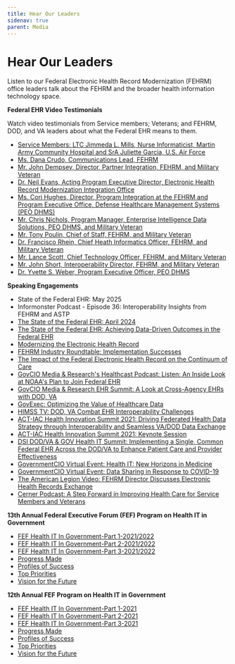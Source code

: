 ```yaml
---
title: Hear Our Leaders
sidenav: true
parent: Media
---
```

# Hear Our Leaders

Listen to our Federal Electronic Health Record Modernization (FEHRM) office leaders talk about the FEHRM and the broader health information technology space.

**Federal EHR Video Testimonials**

Watch video testimonials from Service members; Veterans; and FEHRM, DOD, and VA leaders about what the Federal EHR means to them.

- [Service Members: LTC Jimmeda L. Mills, Nurse Informaticist, Martin Army Community Hospital and SrA Juliette Garcia, U.S. Air Force](https://www.dvidshub.net/video/957730/federal-ehr-testimonials-service-members)
- [Ms. Dana Crudo, Communications Lead, FEHRM](https://www.dvidshub.net/video/957731/federal-ehr-testimonial-dana-crudo)
- [Mr. John Dempsey, Director, Partner Integration, FEHRM, and Military Veteran](https://www.dvidshub.net/video/957292/federal-ehr-testimonial-john-dempsey)
- [Dr. Neil Evans, Acting Program Executive Director, Electronic Health Record Modernization Integration Office](https://www.dvidshub.net/video/957300/federal-ehr-testimonial-dr-neil-evans)
- [Ms. Cori Hughes, Director, Program Integration at the FEHRM and Program Executive Office, Defense Healthcare Management Systems (PEO DHMS)](https://www.dvidshub.net/video/957728/federal-ehr-testimonial-cori-hughes)
- [Mr. Chris Nichols, Program Manager, Enterprise Intelligence Data Solutions, PEO DHMS, and Military Veteran](https://www.dvidshub.net/video/957297/federal-ehr-testimonial-chris-nichols)
- [Mr. Tony Poulin, Chief of Staff, FEHRM, and Military Veteran](https://www.dvidshub.net/video/957299/federal-ehr-testimonial-tony-poulin)
- [Dr. Francisco Rhein, Chief Heath Informatics Officer, FEHRM, and Military Veteran](https://www.dvidshub.net/video/957293/federal-ehr-testimonial-dr-francisco-rhein)
- [Mr. Lance Scott, Chief Technology Officer, FEHRM, and Military Veteran](https://www.dvidshub.net/video/957310/federal-ehr-testimonial-lance-scott)
- [Mr. John Short, Interoperability Director, FEHRM, and Military Veteran](https://www.dvidshub.net/video/957309/federal-ehr-testimonial-john-short)
- [Dr. Yvette S. Weber, Program Executive Officer, PEO DHMS](https://www.dvidshub.net/video/957307/federal-ehr-testimonial-dr-yvette-weber)

**Speaking Engagements**

- State of the Federal EHR: May 2025
- Informonster Podcast - Episode 36: Interoperability Insights from FEHRM and ASTP
- [The State of the Federal EHR: April 2024](https://www.dvidshub.net/video/918713/april-2024-state-federal-ehr)
- [The State of the Federal EHR: Achieving Data-Driven Outcomes in the Federal EHR](https://www.dvidshub.net/video/906312/november-2023-state-federal-ehr)
- [Modernizing the Electronic Health Record](https://govciomedia.com/modernizing-the-federal-electronic-health-record/)
- [FEHRM Industry Roundtable: Implementation Successes](https://www.dvidshub.net/video/886172/fehrm-industry-roundtable-implementation-successes)
- [The Impact of the Federal Electronic Health Record on the Continuum of Care](https://www.dvidshub.net/video/879225/impact-federal-electronic-health-record-continuum-care)
- [GovCIO Media & Research's Healthcast Podcast: Listen: An Inside Look at NOAA's Plan to Join Federal EHR](https://governmentciomedia.com/listen-inside-look-noaas-plan-join-federal-ehr)
- [GovCIO Media & Research EHR Summit: A Look at Cross-Agency EHRs with DOD, VA](https://govciomedia.com/events/archive/ehr-summit-recap/)
- [GovExec: Optimizing the Value of Healthcare Data](https://youtu.be/rhi8lUUsm6Y)
- [HIMSS TV: DOD, VA Combat EHR Interoperability Challenges](https://himsstv.brightcovegallery.com/detail/video/6268576260001/dod-va-combat-ehr-interoperability-challenges?autoStart=true&q=Tinston)
- [ACT-IAC Health Innovation Summit 2021: Driving Federated Health Data Strategy through Interoperability and Seamless VA/DOD Data Exchange](https://vimeo.com/560584288)
- [ACT-IAC Health Innovation Summit 2021: Keynote Session](https://onlinexperiences.com/Launch/Studio/ESH=8D74A1A8-DDC9-4C96-BEFA-304C2B0847A9)
- [DSI DOD/VA & GOV Health IT Summit: Implementing a Single, Common Federal EHR Across the DOD/VA to Enhance Patient Care and Provider Effectiveness](https://dsigroup.live/archive/4898)
- [GovernmentCIO Virtual Event: Health IT: New Horizons in Medicine](https://govciomedia.com/events/archive/health-it-new-horizons-in-medicine-recap/)
- [GovernmentCIO Virtual Event: Data Sharing in Response to COVID-19](https://govciomedia.com/events/archive/data-sharing-in-response-to-covid-2020-recap/)
- [The American Legion Video: FEHRM Director Discusses Electronic Health Records Exchange](https://www.youtube.com/watch?v=rArBUE7RwJs)
- [Cerner Podcast: A Step Forward in Improving Health Care for Service Members and Veterans](https://www.cerner.com/perspectives/a-step-forward-in-improving-health-care-for-service-members-and-veterans)

**13th Annual Federal Executive Forum (FEF) Program on Health IT in Government**

- [FEF Health IT In Government-Part 1-2021/2022](https://www.youtube.com/watch?v=TovlAxK2LNI&list=PL93B37A8E2F403D3A)
- [FEF Health IT In Government-Part 2-2021/2022](https://www.youtube.com/watch?v=XmQwyv41hdg&list=PL93B37A8E2F403D3A)
- [FEF Health IT In Government-Part 3-2021/2022](https://www.youtube.com/watch?v=G9P5rKBQWMQ&list=PL93B37A8E2F403D3A)
- [Progress Made](https://www.youtube.com/watch?v=J8iIz16m0Sc&list=PL93B37A8E2F403D3A)
- [Profiles of Success](https://www.youtube.com/watch?v=3HSoXGR1IF8&list=PL93B37A8E2F403D3A)
- [Top Priorities](https://www.youtube.com/watch?v=1NAdQbyNbhQ&list=PL93B37A8E2F403D3A)
- [Vision for the Future ](https://www.youtube.com/watch?v=lcZv30sNC1s&list=PL93B37A8E2F403D3A)

**12th Annual FEF Program on Health IT in Government**

- [FEF Health IT In Government-Part 1-2021](https://www.youtube.com/watch?v=FZrzsxa7h3I&list=PL93B37A8E2F403D3A&index=1)
- [FEF Health IT In Government-Part 2-2021](https://www.youtube.com/watch?v=QoVFLUL82pA&list=PL93B37A8E2F403D3A&index=2)
- [FEF Health IT In Government-Part 3-2021](https://www.youtube.com/watch?v=4wpOGi8qg0M&list=PL93B37A8E2F403D3A&index=3)
- [Progress Made](https://www.youtube.com/watch?v=UCR0ZVb4RNw&list=PL93B37A8E2F403D3A&index=16)
- [Profiles of Success](https://www.youtube.com/watch?v=dkwKOcLQjUk&list=PL93B37A8E2F403D3A&index=17)
- [Top Priorities](https://www.youtube.com/watch?v=bGlXyMrmZy0&list=PL93B37A8E2F403D3A&index=18)
- [Vision for the Future ](https://www.youtube.com/watch?v=8pt0IP3YM58&list=PL93B37A8E2F403D3A&index=19)





